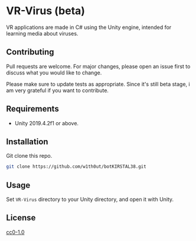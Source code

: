 # VR-Virus (beta)
VR applications are made in C# using the Unity engine, intended for learning media about viruses.

## Contributing
Pull requests are welcome. For major changes, please open an issue first to discuss what you would like to change.

Please make sure to update tests as appropriate.
Since it's still beta stage, i am very grateful if you want to contribute.

## Requirements
- Unity 2019.4.2f1 or above.

## Installation
Git clone this repo.
```bash
git clone https://github.com/w1th0ut/botKIRSTAL38.git
```

## Usage
Set `VR-Virus` directory to your Unity directory, and open it with Unity.

## License
[cc0-1.0](https://choosealicense.com/licenses/cc0-1.0/)


